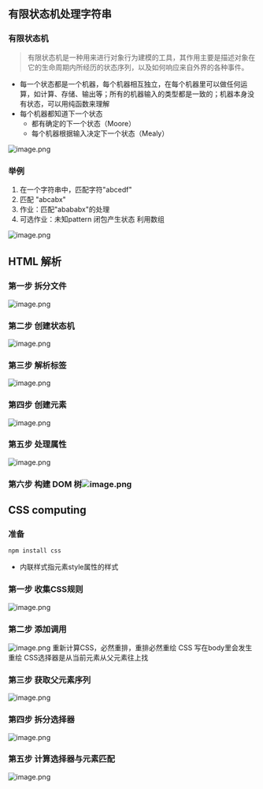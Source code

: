 ## 有限状态机处理字符串

### 有限状态机
> 有限状态机是一种用来进行对象行为建模的工具，其作用主要是描述对象在它的生命周期内所经历的状态序列，以及如何响应来自外界的各种事件。

- 每一个状态都是一个机器，每个机器相互独立，在每个机器里可以做任何运算，如计算、存储、输出等；所有的机器输入的类型都是一致的；机器本身没有状态，可以用纯函数来理解
- 每个机器都知道下一个状态
  - 都有确定的下一个状态（Moore）
  - 每个机器根据输入决定下一个状态（Mealy）



![image.png](https://cdn.nlark.com/yuque/0/2020/png/412491/1589458907136-372db6d9-81ac-4e9d-b557-48a4b7d90e53.png#align=left&display=inline&height=249&margin=%5Bobject%20Object%5D&name=image.png&originHeight=499&originWidth=779&size=228665&status=done&style=none&width=389.5)

### 举例

1. 在一个字符串中，匹配字符"abcedf"
1. 匹配 "abcabx"
1. 作业：匹配"abababx"的处理
1. 可选作业：未知pattern
闭包产生状态
利用数组



![image.png](https://cdn.nlark.com/yuque/0/2020/png/412491/1589460198734-1094b318-2fe5-4275-9032-906f0debd6e6.png#align=left&display=inline&height=133&margin=%5Bobject%20Object%5D&name=image.png&originHeight=265&originWidth=608&size=129771&status=done&style=none&width=304)


## HTML 解析

### 第一步 拆分文件
![image.png](https://cdn.nlark.com/yuque/0/2020/png/412491/1589685345991-464b8e59-39e9-4790-914a-b7b2009e9c6f.png#align=left&display=inline&height=77&margin=%5Bobject%20Object%5D&name=image.png&originHeight=154&originWidth=930&size=119043&status=done&style=none&width=465)
### 第二步 创建状态机
![image.png](https://cdn.nlark.com/yuque/0/2020/png/412491/1589996342793-40bd6c3f-b858-410b-93ca-b18353d9341d.png#align=left&display=inline&height=96&margin=%5Bobject%20Object%5D&name=image.png&originHeight=191&originWidth=839&size=117398&status=done&style=none&width=419.5)


### 第三步 解析标签
![image.png](https://cdn.nlark.com/yuque/0/2020/png/412491/1589986313741-8d6b0bba-dc9a-4ee1-9330-1ce7224a1dc8.png#align=left&display=inline&height=70&margin=%5Bobject%20Object%5D&name=image.png&originHeight=139&originWidth=755&size=71108&status=done&style=none&width=377.5)


### 第四步 创建元素
![image.png](https://cdn.nlark.com/yuque/0/2020/png/412491/1589988326324-102c70b9-e9db-4a31-9f7a-6de296923b0b.png#align=left&display=inline&height=66&margin=%5Bobject%20Object%5D&name=image.png&originHeight=132&originWidth=786&size=82985&status=done&style=none&width=393)


### 第五步 处理属性
![image.png](https://cdn.nlark.com/yuque/0/2020/png/412491/1589996421317-2aaa48c5-1bda-474a-81d4-defefa1739aa.png#align=left&display=inline&height=111&margin=%5Bobject%20Object%5D&name=image.png&originHeight=221&originWidth=899&size=135403&status=done&style=none&width=449.5)


### 第六步 构建 DOM 树![image.png](https://cdn.nlark.com/yuque/0/2020/png/412491/1589995572936-7d9f0b73-7426-4aee-b675-58ac1366fabb.png#align=left&display=inline&height=154&margin=%5Bobject%20Object%5D&name=image.png&originHeight=377&originWidth=1286&size=391933&status=done&style=none&width=526)



## CSS computing

### 准备
```javascript
npm install css
```


- 内联样式指元素style属性的样式
### 第一步 收集CSS规则
![image.png](https://cdn.nlark.com/yuque/0/2020/png/412491/1589628140179-ac380a7c-2c2a-4063-b50d-f4054c7e6e18.png#align=left&display=inline&height=113&margin=%5Bobject%20Object%5D&name=image.png&originHeight=227&originWidth=897&size=156760&status=done&style=none&width=448.5)


### 第二步 添加调用
![image.png](https://cdn.nlark.com/yuque/0/2020/png/412491/1589628658213-cb775382-fcb5-4f10-9039-a73504b007e7.png#align=left&display=inline&height=111&margin=%5Bobject%20Object%5D&name=image.png&originHeight=222&originWidth=933&size=177344&status=done&style=none&width=466.5)
重新计算CSS，必然重排，重排必然重绘
CSS 写在body里会发生重绘
CSS选择器是从当前元素从父元素往上找


### 第三步 获取父元素序列
![image.png](https://cdn.nlark.com/yuque/0/2020/png/412491/1589629140631-4bf433fc-4ae6-4375-98db-fa9b683f0a2a.png#align=left&display=inline&height=188&margin=%5Bobject%20Object%5D&name=image.png&originHeight=376&originWidth=939&size=278659&status=done&style=none&width=469.5)
### 第四步 拆分选择器
![image.png](https://cdn.nlark.com/yuque/0/2020/png/412491/1589630102041-fff2b3f3-c0f6-4f27-bc43-d07608bb3053.png#align=left&display=inline&height=107&margin=%5Bobject%20Object%5D&name=image.png&originHeight=214&originWidth=1024&size=116747&status=done&style=none&width=512)


### 第五步 计算选择器与元素匹配
![image.png](https://cdn.nlark.com/yuque/0/2020/png/412491/1589996092574-47ab2532-8163-4f88-b5fc-aa6384f98447.png#align=left&display=inline&height=98&margin=%5Bobject%20Object%5D&name=image.png&originHeight=195&originWidth=954&size=62854&status=done&style=none&width=477)